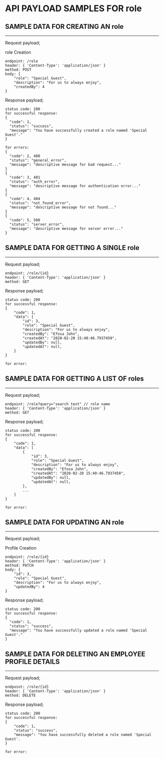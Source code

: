 # API PAYLOAD SAMPLES FOR role

## SAMPLE DATA FOR CREATING AN role
--------------------------------------

Request payload;

role Creation
```
endpoint: /role
header: { 'Content-Type': 'application/json' }
method: POST
body: {
	"role": "Special Guest",
	"description": "For us to always enjoy",
	"createdBy": 4
}
```

Response payload;
```
status code: 200
for successful response:
{
  "code": 1,
  "status": "success",
  "message": "You have successfully created a role named 'Special Guest'."
}

for errors:
{
  "code": 2, 400
  "status": "general_error",
  "message": "descriptive message for bad request..."
}
{
  "code": 3, 401
  "status": "auth_error",
  "message": "descriptive message for authentication error..."
}
{
  "code": 4, 404
  "status": "not_found_error",
  "message": "descriptive message for not found..."
}
{
  "code": 5, 500
  "status": "server_error",
  "message": "descriptive message for server error..."
}
```

## SAMPLE DATA FOR GETTING A SINGLE role
--------------------------------------

Request payload;
```
endpoint: /role/{id}
header: { 'Content-Type': 'application/json' }
method: GET
```

Response payload;
```
status code: 200
for successful response:
{
	"code": 1,
	"data": {
		"id": 3,
		"role": "Special Guest",
		"description": "For us to always enjoy",
		"createdBy": "Efosa John",
		"createdAt": "2020-02-20 15:40:46.7937450",
		"updatedBy": null,
    	"updatedAt": null,
	}
}

for error:

```

## SAMPLE DATA FOR GETTING A LIST OF roles
--------------------------------------

Request payload;
```
endpoint: /role?query="search text" // role name
header: { 'Content-Type': 'application/json' }
method: GET
```

Response payload;
```
status code: 200
for successful response:
{
	"code": 1,
	"data": [
		{
			"id": 3,
			"role": "Special Guest",
			"description": "For us to always enjoy",
			"createdBy": "Efosa John",
			"createdAt": "2020-02-20 15:40:46.7937450",
			"updatedBy": null,
			"updatedAt": null,
		},
		...
	]
}

for error:

```

## SAMPLE DATA FOR UPDATING AN role
--------------------------------------

Request payload;

Profile Creation
```
endpoint: /role/{id}
header: { 'Content-Type': 'application/json' }
method: PATCH
body: {
	"id": 3,
	"role": "Special Guest",
	"description": "For us to always enjoy",
	"updatedBy": 4
}
```

Response payload;
```
status code: 200
for successful response:
{
  "code": 1,
  "status": "success",
  "message": "You have successfully updated a role named 'Special Guest'."
}
```

## SAMPLE DATA FOR DELETING AN EMPLOYEE PROFILE DETAILS
--------------------------------------

Request payload;
```
endpoint: /role/{id}
header: { 'Content-Type': 'application/json' }
method: DELETE
```

Response payload;
```
status code: 200
for successful response:
{
	"code": 1,
	"status": "success",
	"message": "You have successfully deleted a role named 'Special Guest'.
}

for error:

```
